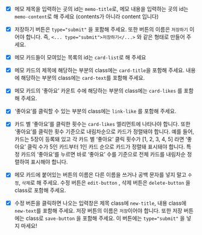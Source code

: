 
- [x] 메모 제목을 입력하는 곳의 id는 `memo-title`로, 메모 내용을 입력하는 곳의 id는 `memo-content`로 해 주세요 (contents가 아니라 content 입니다)
- [x] 저장하기 버튼은 `type="submit"` 을 포함해 주세요. 또한 버튼의 이름은 `저장하기` 이어야 합니다. 즉, `<... type="submit">저장하기</...>` 와 같은 형태로 만들어 주세요.
- [x] 메모 카드들이 모여있는 목록의 id는 `card-list`로 해 주세요
- [x] 메모 카드의 제목에 해당하는 부분의 class에는 `card-title`을 포함해 주세요. 내용에 해당하는 부분의 class에는 `card-text`를 포함해 주세요.
- [x] 메모 카드의 ‘좋아요’ 카운트 수에 해당하는 부분의 class에는 `card-likes` 를 포함해 주세요.
- [x] ‘좋아요’를 클릭할 수 있는 부분의 class에는 `link-like` 를 포함해 주세요.
- [x] 카드 별 ‘좋아요’를 클릭한 횟수는 `card-likes` 엘리먼트에 나타나야 합니다. 또한 ‘좋아요’를 클릭한 횟수 기준으로 내림차순으로 카드가 정렬돼야 합니다. 예를 들어, 카드는 5장이 등록돼 있고 각 카드 별 ‘좋아요’ 클릭 횟수가 [1, 2, 3, 4, 5] 라면 ‘좋아요’ 클릭 수가 5인 카드부터 1인 카드 순으로 카드가 정렬돼 표시돼야 합니다. 특정 카드의 ‘좋아요’를 누르면 바로 ‘좋아요’ 수를 기준으로 전체 카드를 내림차순 정렬하여 표시해야 합니다.
- [x] 메모 카드에 붙어있는 버튼의 이름은 다른 이름을 쓰거나 공백 문자를 넣지 말고 `수정`, `삭제`로 해 주세요. 수정 버튼은 `edit-button` , 삭제 버튼은 `delete-button` 을 class로 포함해 주세요.
- [x] 수정 버튼을 클릭하면 나오는 입력창은 제목 class에 `new-title`, 내용 class에 `new-text`를 포함해 주세요. 저장 버튼의 이름은 `저장`이어야 합니다. 또한 저장 버튼에는 class로 `save-button` 을 포함해 주세요. 이 버튼에는 `type="submit"` 을 넣지 마세요!


